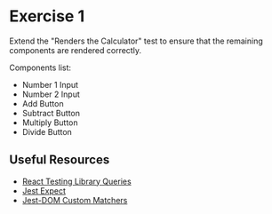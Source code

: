 # Exercise 1

Extend the "Renders the Calculator" test to ensure that the remaining components are rendered correctly.

Components list:
- Number 1 Input
- Number 2 Input
- Add Button
- Subtract Button
- Multiply Button
- Divide Button

## Useful Resources
- [React Testing Library Queries](https://testing-library.com/docs/queries/about/#types-of-queries)
- [Jest Expect](https://jestjs.io/docs/expect)
- [Jest-DOM Custom Matchers](https://github.com/testing-library/jest-dom?tab=readme-ov-file#custom-matchers)